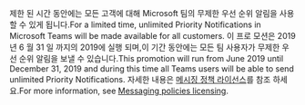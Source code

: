 <span data-ttu-id="3e0b9-101">제한 된 시간 동안에는 모든 고객에 대해 Microsoft 팀의 무제한 우선 순위 알림을 사용할 수 있게 됩니다.</span><span class="sxs-lookup"><span data-stu-id="3e0b9-101">For a limited time, unlimited Priority Notifications in Microsoft Teams will be made available for all customers.</span></span> <span data-ttu-id="3e0b9-102">이 프로 모션은 2019 년 6 월 31 일 까지의 2019에 실행 되며,이 기간 동안에는 모든 팀 사용자가 무제한 우선 순위 알림을 보낼 수 있습니다.</span><span class="sxs-lookup"><span data-stu-id="3e0b9-102">This promotion will run from June 2019 until December 31, 2019 and during this time all Teams users will be able to send unlimited Priority Notifications.</span></span> <span data-ttu-id="3e0b9-103">자세한 내용은 [메시징 정책 라이선스](../teams-add-on-licensing/pri-message.md)를 참조 하세요.</span><span class="sxs-lookup"><span data-stu-id="3e0b9-103">For more information, see [Messaging policies licensing](../teams-add-on-licensing/pri-message.md).</span></span> 
